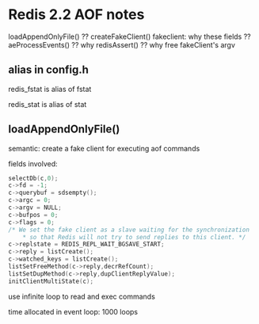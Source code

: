 # Redis 2.2 AOF notes

loadAppendOnlyFile() ??
createFakeClient() 
    fakeclient: why these fields ??
    aeProcessEvents() ??
    why redisAssert() ??
    why free fakeClient's argv

## alias in config.h

redis_fstat is alias of fstat

redis_stat is alias of stat

## loadAppendOnlyFile()

semantic: create a fake client for executing aof commands

fields involved:

```c
selectDb(c,0);
c->fd = -1;
c->querybuf = sdsempty();
c->argc = 0;
c->argv = NULL;
c->bufpos = 0;
c->flags = 0;
/* We set the fake client as a slave waiting for the synchronization
    * so that Redis will not try to send replies to this client. */
c->replstate = REDIS_REPL_WAIT_BGSAVE_START;
c->reply = listCreate();
c->watched_keys = listCreate();
listSetFreeMethod(c->reply,decrRefCount);
listSetDupMethod(c->reply,dupClientReplyValue);
initClientMultiState(c);
```

use infinite loop to read and exec commands

time allocated in event loop: 1000 loops